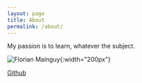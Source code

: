 ```yaml
---
layout: page
title: About
permalink: /about/
---
```

My passion is to learn, whatever the subject.

![Florian Mainguy]({{site.baseurl}}/assets/moi.jpg){:width="200px"}

<a href="https://github.com/florianmainguy">Github</a>